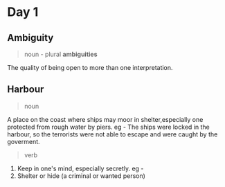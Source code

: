 # Day 1
## Ambiguity
> noun - plural **ambiguities**

The quality of being open to more than one interpretation.

## Harbour
> noun

A place on the coast where ships may moor in shelter,especially one protected from rough water by piers.
eg - The ships were locked in the harbour, so the terrorists were not able to escape and were caught by the goverment.

> verb

1. Keep in one's mind, especially secretly. eg - 
2. Shelter or hide (a criminal or wanted person)
